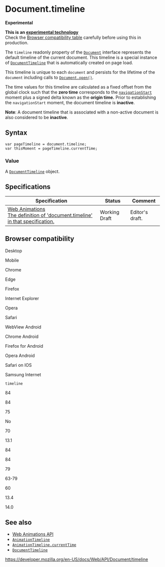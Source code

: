# Document.timeline

**Experimental**

**This is an [experimental technology](https://developer.mozilla.org/en-US/docs/MDN/Guidelines/Conventions_definitions#experimental)**  
Check the [Browser compatibility table](#browser_compatibility) carefully before using this in production.

The `timeline` readonly property of the [`Document`](../document) interface represents the default timeline of the current document. This timeline is a special instance of [`DocumentTimeline`](../documenttimeline) that is automatically created on page load.

This timeline is unique to each `document` and persists for the lifetime of the `document` including calls to [`Document.open()`](open).

The time values for this timeline are calculated as a fixed offset from the global clock such that the **zero time** corresponds to the [`navigationStart`](../performancetiming/navigationstart) moment plus a signed delta known as the **origin time.** Prior to establishing the `navigationStart` moment, the document timeline is **inactive**.

**Note**: A document timeline that is associated with a non-active document is also considered to be **inactive**.

## Syntax

    var pageTimeline = document.timeline;
    var thisMoment = pageTimeline.currentTime;

### Value

A [`DocumentTimeline`](../documenttimeline) object.

## Specifications

<table><thead><tr class="header"><th>Specification</th><th>Status</th><th>Comment</th></tr></thead><tbody><tr class="odd"><td><a href="https://drafts.csswg.org/web-animations-1/#dom-document-timeline">Web Animations<br />
<span class="small">The definition of 'document.timeline' in that specification.</span></a></td><td><span class="spec-wd">Working Draft</span></td><td>Editor's draft.</td></tr></tbody></table>

## Browser compatibility

Desktop

Mobile

Chrome

Edge

Firefox

Internet Explorer

Opera

Safari

WebView Android

Chrome Android

Firefox for Android

Opera Android

Safari on IOS

Samsung Internet

`timeline`

84

84

75

No

70

13.1

84

84

79

63-79

60

13.4

14.0

## See also

- [Web Animations API](../web_animations_api)
- [`AnimationTimeline`](../animationtimeline)
- [`AnimationTimeline.currentTime`](../animationtimeline/currenttime)
- [`DocumentTimeline`](../documenttimeline)

<a href="https://developer.mozilla.org/en-US/docs/Web/API/Document/timeline" class="_attribution-link">https://developer.mozilla.org/en-US/docs/Web/API/Document/timeline</a>

